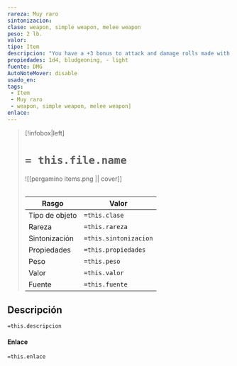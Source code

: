 ```yaml
---
rareza: Muy raro
sintonizacion: 
clase: weapon, simple weapon, melee weapon
peso: 2 lb.
valor: 
tipo: Item
descripcion: "You have a +3 bonus to attack and damage rolls made with this magic weapon. Light. A light weapon is small and easy to handle, making it ideal for use when fighting with two weapons."
propiedades: 1d4, bludgeoning, - light
fuente: DMG
AutoNoteMover: disable
usado_en:  
tags: 
 - Item
 - Muy raro
 - weapon, simple weapon, melee weapon]
enlace: 
---
```


> [!infobox|left]
>  # `= this.file.name`
> ![[pergamino items.png || cover]]
> ######   
> |Rasgo | Valor |
> | --- | --- |
> | Tipo de objeto| `=this.clase`|
>  | Rareza| `=this.rareza`|
> | Sintonización | `=this.sintonizacion` |
> | Propiedades | `=this.propiedades` |
>  | Peso | `=this.peso` |
> | Valor | `=this.valor` |
> | Fuente | `=this.fuente` |


## Descripción
`=this.descripcion`

#### Enlace
`=this.enlace`